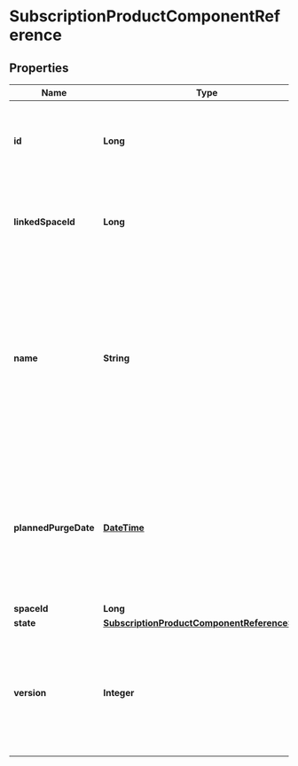 
# SubscriptionProductComponentReference

## Properties
Name | Type | Description | Notes
------------ | ------------- | ------------- | -------------
**id** | **Long** | The ID is the primary key of the entity. The ID identifies the entity uniquely. |  [optional]
**linkedSpaceId** | **Long** | The linked space id holds the ID of the space to which the entity belongs to. |  [optional]
**name** | **String** | The component reference name is used internally to identify the reference. For example the name is used within search fields and hence it should be distinct and descriptive. |  [optional]
**plannedPurgeDate** | [**DateTime**](DateTime.md) | The planned purge date indicates when the entity is permanently removed. When the date is null the entity is not planned to be removed. |  [optional]
**spaceId** | **Long** |  |  [optional]
**state** | [**SubscriptionProductComponentReferenceState**](SubscriptionProductComponentReferenceState.md) |  |  [optional]
**version** | **Integer** | The version number indicates the version of the entity. The version is incremented whenever the entity is changed. |  [optional]



